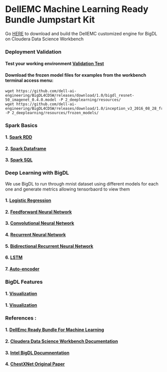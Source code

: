 # DellEMC Machine Learning Ready Bundle Jumpstart Kit
Go [HERE](https://github.com/dell-ai-engineering/bigdlengine4cdsw) to download and build the DellEMC customized engine for BigDL on Cloudera Data Science Workbench
### Deployment Validation
#### Test your working environment [Validation Test](validate_infrastruture.py)
#### Download the frozen model files for examples from the workbench terminal access menu:
```
wget https://github.com/dell-ai-engineering/BigDL4CDSW/releases/download/1.0/bigdl_resnet-50_imagenet_0.4.0.model -P 2_deeplearning/resources/
wget https://github.com/dell-ai-engineering/BigDL4CDSW/releases/download/1.0/inception_v3_2016_08_28_frozen.pb -P 2_deeplearning/resources/frozen_models/
```

### Spark Basics
#### 1. [Spark RDD](./1_sparkbasics/rdd.py)
#### 2. [Spark Dataframe](./1_sparkbasics/dataframe.py)
#### 3. [Spark SQL](./1_sparkbasics/spark_sql.py)

### Deep Learning with BigDL
We use BigDL to run through mnist dataset using different models for each one and generate metrics allowing tensorbaord to view them
#### 1. [Logistic Regression](./2_deeplearning/mnist_lr.py) 
#### 2. [Feedforward Neural Network](./2_deeplearning/mnist_deep_feed_forward_neural_network.py )
#### 3. [Convolutional Neural Network](./2_deeplearning/cnn_images.py )
#### 4. [Recurrent Neural Network](./2_deeplearning/mnist_rnn.py)
#### 5. [Bidirectional Recurrent Neural Network](./2_deeplearning/mnist_birnn.py)
#### 6. [LSTM](./2_deeplearning/lstm_images.py)
#### 7. [Auto-encoder](./2_deeplearning/mnist_autoencoder.py)

### BigDL Features
#### 1. [Visualization](./3_bigdlfeatures/visualization.py)
#### 1. [Visualization](./3_bigdlfeatures/quantization.py)

### References :
#### 1. [DellEmc Ready Bundle For Machine Learning ](https://www.dellemc.com/en-us/solutions/data-analytics/machine-learning/index.htm )
#### 2. [Cloudera Data Science Workbench Documentation ](https://www.cloudera.com/documentation/data-science-workbench/latest.html )
#### 3. [Intel BigDL Documnentation ](https://bigdl-project.github.io/0.5.0/)
#### 4. [ChestXNet Original Paper ](https://stanfordmlgroup.github.io/projects/chexnet/)






